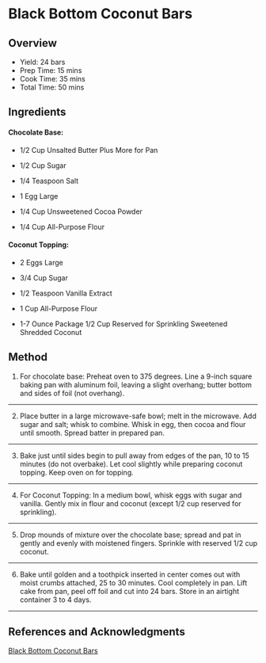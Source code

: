 # Black Bottom Coconut Bars

## Overview

- Yield: 24 bars
- Prep Time: 15 mins
- Cook Time: 35 mins
- Total Time: 50 mins

## Ingredients

#### Chocolate Base:

- 1/2 Cup Unsalted Butter Plus More for Pan

- 1/2 Cup Sugar

- 1/4 Teaspoon Salt

- 1 Egg Large

- 1/4 Cup Unsweetened Cocoa Powder

- 1/4 Cup All-Purpose Flour

#### Coconut Topping:

- 2 Eggs Large

- 3/4 Cup Sugar

- 1/2 Teaspoon Vanilla Extract

- 1 Cup All-Purpose Flour

- 1-7 Ounce Package 1/2 Cup Reserved for Sprinkling Sweetened Shredded Coconut

## Method

1. For chocolate base: Preheat oven to 375 degrees. Line a 9-inch square baking pan with aluminum foil, leaving a slight overhang; butter bottom and sides of foil (not overhang).
---
2. Place butter in a large microwave-safe bowl; melt in the microwave. Add sugar and salt; whisk to combine. Whisk in egg, then cocoa and flour until smooth. Spread batter in prepared pan.
---
3. Bake just until sides begin to pull away from edges of the pan, 10 to 15 minutes (do not overbake). Let cool slightly while preparing coconut topping. Keep oven on for topping.
---
4. For Coconut Topping: In a medium bowl, whisk eggs with sugar and vanilla. Gently mix in flour and coconut (except 1/2 cup reserved for sprinkling).
---
5. Drop mounds of mixture over the chocolate base; spread and pat in gently and evenly with moistened fingers. Sprinkle with reserved 1/2 cup coconut.
---
6. Bake until golden and a toothpick inserted in center comes out with moist crumbs attached, 25 to 30 minutes. Cool completely in pan. Lift cake from pan, peel off foil and cut into 24 bars. Store in an airtight container 3 to 4 days.
---

## References and Acknowledgments

[Black Bottom Coconut Bars](http://www.gonnawantseconds.com/2010/12/black-bottom-coconut-bars/)
